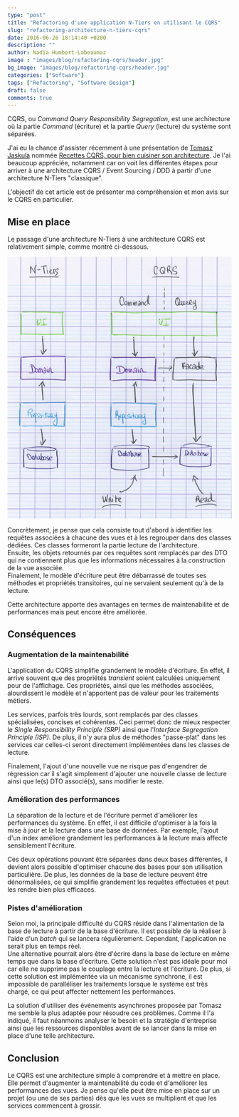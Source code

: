 ```yaml
---
type: "post"
title: "Refactoring d'une application N-Tiers en utilisant le CQRS"
slug: "refactoring-architecture-n-tiers-cqrs"
date: 2016-06-26 18:14:40 +0200
description: ""
author: Nadia Humbert-Labeaumaz
image : "images/blog/refactoring-cqrs/header.jpg"
bg_image: "images/blog/refactoring-cqrs/header.jpg"
categories: ["Software"]
tags: ["Refactoring", "Software Design"]
draft: false
comments: true
---
```


CQRS, ou _Command Query Responsibility Segregation_, est une architecture où la partie _Command_ (écriture) et la partie _Query_ (lecture) du système sont séparées.

J'ai eu la chance d'assister récemment à une présentation de [Tomasz Jaskula](https://twitter.com/tjaskula) nommée [Recettes CQRS, pour bien cuisiner son architecture](https://www.youtube.com/watch?v=5Sx_xO-eCE8). Je l'ai beaucoup appréciée, notamment car on voit les différentes étapes pour arriver à une architecture CQRS / Event Sourcing / DDD à partir d'une architecture N-Tiers "classique".

L'objectif de cet article est de présenter ma compréhension et mon avis sur le CQRS en particulier.

<!-- more -->

## Mise en place

Le passage d'une architecture N-Tiers à une architecture CQRS est relativement simple, comme montré ci-dessous.

![CQRS](/images/drafties/cqrs.png)

Concrètement, je pense que cela consiste tout d'abord à identifier les requêtes associées à chacune des vues et à les regrouper dans des classes dédiées. Ces classes formeront la partie lecture de l'architecture.  
Ensuite, les objets retournés par ces requêtes sont remplacés par des DTO qui ne contiennent plus que les informations nécessaires à la construction de la vue associée.  
Finalement, le modèle d'écriture peut être débarrassé de toutes ses méthodes et propriétés transitoires, qui ne servaient seulement qu'à de la lecture.

Cette architecture apporte des avantages en termes de maintenabilité et de performances mais peut encore être améliorée.

## Conséquences
### Augmentation de la maintenabilité

L'application du CQRS simplifie grandement le modèle d'écriture. En effet, il arrive souvent que des propriétés _transient_ soient calculées uniquement pour de l'affichage. Ces propriétés, ainsi que les méthodes associées, alourdissent le modèle et n'apportent pas de valeur pour les traitements métiers.

Les services, parfois très lourds, sont remplacés par des classes spécialisées, concises et cohérentes. Ceci permet donc de mieux respecter le _Single Responsibility Principle (SRP)_ ainsi que l'_Interface Segregation Principle (ISP)_. De plus, il n'y aura plus de méthodes "passe-plat" dans les services car celles-ci seront directement implémentées dans les classes de lecture.

Finalement, l'ajout d'une nouvelle vue ne risque pas d'engendrer de régression car il s'agit simplement d'ajouter une nouvelle classe de lecture ainsi que le(s) DTO associé(s), sans modifier le reste.

### Amélioration des performances

La séparation de la lecture et de l'écriture permet d'améliorer les performances du système. En effet, il est difficile d'optimiser à la fois la mise à jour et la lecture dans une base de données. Par exemple, l'ajout d'un index améliore grandement les performances à la lecture mais affecte sensiblement l'écriture.

Ces deux opérations pouvant être séparées dans deux bases différentes, il devient alors possible d'optimiser chacune des bases pour son utilisation particulière. De plus, les données de la base de lecture peuvent être dénormalisées, ce qui simplifie grandement les requêtes effectuées et peut les rendre bien plus efficaces.

### Pistes d'amélioration

Selon moi, la principale difficulté du CQRS réside dans l'alimentation de la base de lecture à partir de la base d'écriture. Il est possible de la réaliser à l'aide d'un _batch_ qui se lancera régulièrement. Cependant, l'application ne serait plus en temps réel.  
Une alternative pourrait alors être d'écrire dans la base de lecture en même temps que dans la base d'écriture. Cette solution n'est pas idéale pour moi car elle ne supprime pas le couplage entre la lecture et l'écriture. De plus, si cette solution est implémentée via un mécanisme synchrone, il est impossible de paralléliser les traitements lorsque le système est très chargé, ce qui peut affecter nettement les performances.

La solution d'utiliser des événements asynchrones proposée par Tomasz me semble la plus adaptée pour résoudre ces problèmes. Comme il l'a indiqué, il faut néanmoins analyser le besoin et la stratégie d'entreprise ainsi que les ressources disponibles avant de se lancer dans la mise en place d'une telle architecture.

## Conclusion

Le CQRS est une architecture simple à comprendre et à mettre en place. Elle permet d'augmenter la maintenabilité du code et d'améliorer les performances des vues. Je pense qu'elle peut être mise en place sur un projet (ou une de ses parties) dès que les vues se multiplient et que les services commencent à grossir.
